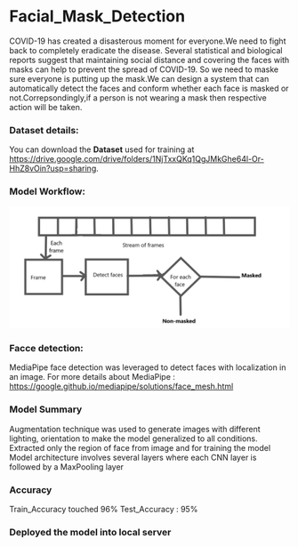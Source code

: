 # Facial_Mask_Detection
COVID-19 has created a disasterous moment for everyone.We need to fight back to completely eradicate the disease. Several statistical and biological reports suggest that maintaining social distance and covering the faces with masks can help to prevent the spread of COVID-19. So we need to maske sure everyone is putting up the mask.We can design a system that can automatically detect the faces and conform whether each face is masked or not.Correpsondingly,if a person is not wearing a mask then respective action will be taken.


### Dataset details:
You can download the **Dataset** used for training at https://drive.google.com/drive/folders/1NjTxxQKq1QgJMkGhe64l-Or-HhZ8vOin?usp=sharing.

### Model Workflow:
![alt text](https://github.com/mani-312/Facial_Mask_Detection/blob/main/model_flow.png?raw=true)

### Facce detection:
MediaPipe face detection was leveraged to detect faces with localization in an image.
For more details about MediaPipe : https://google.github.io/mediapipe/solutions/face_mesh.html

### Model Summary
Augmentation technique was used to generate images with different lighting, orientation to make the model generalized to all conditions.
Extracted only the region of face from image and for training the model
Model architecture involves several layers where each CNN layer is followed by a MaxPooling layer

### Accuracy
Train_Accuracy touched 96%
Test_Accuracy : 95%

### Deployed the model into local server
